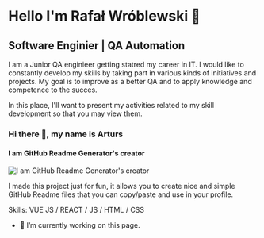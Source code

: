 # Hello I'm Rafał Wróblewski 👋

## Software Enginier | QA Automation

I am a Junior QA enginieer getting statred my career in IT.
I would like to constantly develop my skills by taking part in various kinds of initiatives and projects.
My goal is to improve as a better QA and to apply knowledge and competence to the succes.

In this place, I'll want to present my activities related to my skill development so that you may view them.



### Hi there 👋, my name is Arturs
#### I am GitHub Readme Generator's creator
![I am GitHub Readme Generator's creator](https://arturssmirnovs.github.io/github-profile-readme-generator/images/banner.png)

I made this project just for fun, it allows you to create nice and simple GitHub Readme files that you can copy/paste and use in your profile.

Skills: VUE JS / REACT / JS / HTML / CSS

- 🔭 I’m currently working on this page. 




